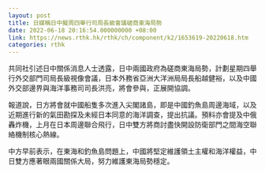 ```yaml
---
layout: post
title: 日媒稱日中擬周四舉行司局長級會議磋商東海局勢
date: 2022-06-18 20:16:54.000000000 +08:00
link: https://news.rthk.hk/rthk/ch/component/k2/1653619-20220618.htm
categories: rthk
---
```


共同社引述日中關係消息人士透露，日中兩國政府為磋商東海局勢，計劃星期四舉行外交部門司局長級視像會議，日本外務省亞洲大洋洲局局長船越健裕，以及中國外交部邊界與海洋事務司司長洪亮，將會參與，正展開協調。

報道說，日方將會就中國船隻多次進入尖閣諸島，即是中國釣魚島周邊海域，以及近期進行新的氣田勘探及未經日本同意的海洋調查，提出抗議。預料亦會提及中俄轟炸機，上月在日本周邊聯合飛行，日中雙方將商討盡快開設防衛部門之間海空聯絡機制核心熱線。

中方早前表示，在東海和釣魚島問題上，中國將堅定維護領土主權和海洋權益，中日雙方應著眼兩國關係大局，努力維護東海局勢穩定。

